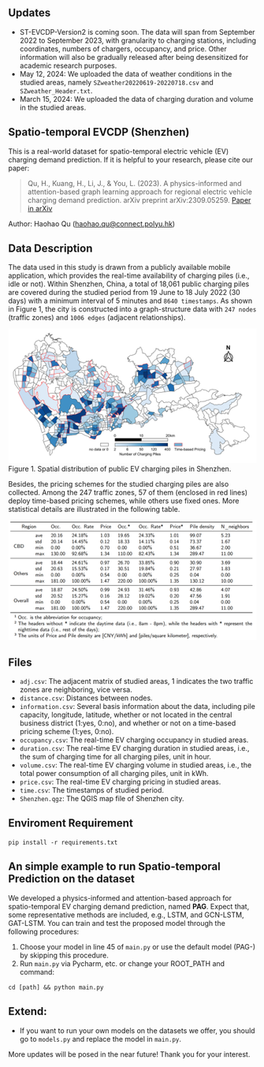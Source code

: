 ## Updates
* ST-EVCDP-Version2 is coming soon. The data will span from September 2022 to September 2023, with granularity to charging stations, including coordinates, numbers of chargers, occupancy, and price. Other information will also be gradually released after being desensitized for academic research purposes.
* May 12, 2024: We uploaded the data of weather conditions in the studied areas, namely `SZweather20220619-20220718.csv` and `SZweather_Header.txt`.
* March 15, 2024: We uploaded the data of charging duration and volume in the studied areas.

## Spatio-temporal EVCDP (Shenzhen)

This is a real-world dataset for spatio-temporal electric vehicle (EV) charging demand prediction. If it is helpful to your research, please cite our paper:

>Qu, H., Kuang, H., Li, J., & You, L. (2023). A physics-informed and attention-based graph learning approach for regional electric vehicle charging demand prediction. arXiv preprint arXiv:2309.05259. [Paper in arXiv](https://arxiv.org/abs/2309.05259)

Author: Haohao Qu (haohao.qu@connect.polyu.hk)

## Data Description

The data used in this study is drawn from a publicly available mobile application, which provides the real-time availability of charging piles (i.e., idle or not). Within Shenzhen, China, a total of 18,061 public charging piles are covered during the studied period from 19 June to 18 July 2022 (30 days) with a minimum interval of 5 minutes and `8640 timestamps`. As shown in Figure 1, the city is constructed into a graph-structure data with `247 nodes` (traffic zones) and `1006 edges` (adjacent relationships).

![avatar](figs/map.png) Figure 1. Spatial distribution of public EV charging piles in Shenzhen.

Besides, the pricing schemes for the studied charging piles are also collected. Among the 247 traffic zones, 57 of them (enclosed in red lines) deploy time-based pricing schemes, while others use fixed ones. More statistical details are illustrated in the following table.


![avatar](figs/statistics.png)

## Files
* `adj.csv`: The adjacent matrix of studied areas, 1 indicates the two traffic zones are neighboring, vice versa.
* `distance.csv`: Distances between nodes.
* `information.csv`: Several basis information about the data, including pile capacity, longitude, latitude, whether or not located in the central business district (1:yes, 0:no), and whether or not on a time-based pricing scheme (1:yes, 0:no).
* `occupancy.csv`: The real-time EV charging occupancy in studied areas.
* `duration.csv`: The real-time EV charging duration in studied areas, i.e., the sum of charging time for all charging piles, unit in hour.
* `volume.csv`: The real-time EV charging volume in studied areas, i.e., the total power consumption of all charging piles, unit in kWh.
* `price.csv`: The real-time EV charging pricing in studied areas.
* `time.csv`: The timestamps of studied period.
* `Shenzhen.qgz`: The QGIS map file of Shenzhen city.

## Enviroment Requirement
```shell
pip install -r requirements.txt
```

## An simple example to run Spatio-temporal Prediction on the dataset

We developed a physics-informed and attention-based approach for spatio-temporal EV charging demand prediction, named **PAG**. Expect that, some representative methods are included, e.g., LSTM, and GCN-LSTM, GAT-LSTM. You can train and test the proposed model through the following procedures:

1. Choose your model in line 45 of `main.py` or use the default model (PAG-) by skipping this procedure.
2. Run `main.py` via Pycharm, etc. or change your ROOT_PATH and command:

```shell
cd [path] && python main.py
```

## Extend:
* If you want to run your own models on the datasets we offer, you should go to `models.py` and replace the model in `main.py`.


More updates will be posed in the near future! Thank you for your interest.
